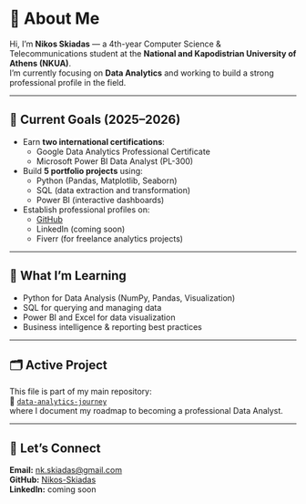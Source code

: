 # 👋 About Me

Hi, I’m **Nikos Skiadas** — a 4th-year Computer Science & Telecommunications student at the **National and Kapodistrian University of Athens (NKUA)**.  
I’m currently focusing on **Data Analytics** and working to build a strong professional profile in the field.

---

## 🎯 Current Goals (2025–2026)

- Earn **two international certifications**:
  - Google Data Analytics Professional Certificate  
  - Microsoft Power BI Data Analyst (PL-300)
- Build **5 portfolio projects** using:
  - Python (Pandas, Matplotlib, Seaborn)
  - SQL (data extraction and transformation)
  - Power BI (interactive dashboards)
- Establish professional profiles on:
  - [GitHub](https://github.com/Nikos-Skiadas)
  - LinkedIn (coming soon)
  - Fiverr (for freelance analytics projects)

---

## 🧠 What I’m Learning

- Python for Data Analysis (NumPy, Pandas, Visualization)
- SQL for querying and managing data
- Power BI and Excel for data visualization
- Business intelligence & reporting best practices

---

## 🗂️ Active Project

This file is part of my main repository:  
📁 [`data-analytics-journey`](https://github.com/Nikos-Skiadas/data-analytics-journey)  
where I document my roadmap to becoming a professional Data Analyst.

---

## 💬 Let’s Connect

**Email:** nk.skiadas@gmail.com  
**GitHub:** [Nikos-Skiadas](https://github.com/Nikos-Skiadas)  
**LinkedIn:** coming soon  
